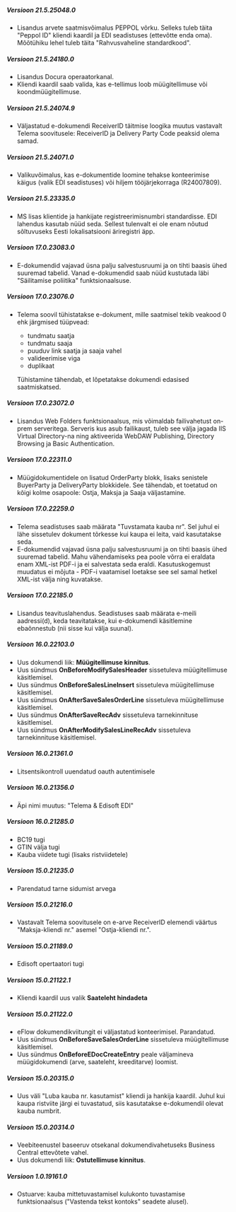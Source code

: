---
---

##### Versioon 21.5.25048.0
- Lisandus arvete saatmisvõimalus PEPPOL võrku. Selleks tuleb täita "Peppol ID" kliendi kaardil ja EDI seadistuses (ettevõtte enda oma). Mõõtühiku lehel tuleb täita "Rahvusvaheline standardkood".

##### Versioon 21.5.24180.0
- Lisandus Docura operaatorkanal.
- Kliendi kaardil saab valida, kas e-tellimus loob müügitellimuse või koondmüügitellimuse.

##### Versioon 21.5.24074.9
- Väljastatud e-dokumendi ReceiverID täitmise loogika muutus vastavalt Telema soovitusele: ReceiverID ja Delivery Party Code peaksid olema samad.

##### Versioon 21.5.24071.0
- Valikuvõimalus, kas e-dokumentide loomine tehakse konteerimise käigus (valik EDI seadistuses) või hiljem tööjärjekorraga (R24007809).

##### Versioon 21.5.23335.0
- MS lisas klientide ja hankijate registreerimisnumbri standardisse. EDI lahendus kasutab nüüd seda. Sellest tulenvalt ei ole enam nõutud sõltuvuseks Eesti lokalisatsiooni äriregistri äpp.

##### Versioon 17.0.23083.0
- E-dokumendid vajavad üsna palju salvestusruumi ja on tihti baasis ühed suuremad tabelid. Vanad e-dokumendid saab nüüd kustutada läbi "Säilitamise poliitika" funktsionaalsuse.

##### Versioon 17.0.23076.0
- Telema soovil tühistatakse e-dokument, mille saatmisel tekib veakood 0 ehk järgmised tüüpvead:
  - tundmatu saatja 
  - tundmatu saaja 
  - puuduv link saatja ja saaja vahel 
  - valideerimise viga 
  - duplikaat
  
  Tühistamine tähendab, et lõpetatakse dokumendi edasised saatmiskatsed.

##### Versioon 17.0.23072.0
- Lisandus Web Folders funktsionaalsus, mis võimaldab failivahetust on-prem serveritega. Serveris kus asub failikaust, tuleb see välja jagada IIS Virtual Directory-na ning aktiveerida WebDAW Publishing, Directory Browsing ja Basic Authentication.

##### Versioon 17.0.22311.0
- Müügidokumentidele on lisatud OrderParty blokk, lisaks senistele BuyerParty ja DeliveryParty blokkidele. See tähendab, et toetatud on kõigi kolme osapoole: Ostja, Maksja ja Saaja väljastamine.

##### Versioon 17.0.22259.0
- Telema seadistuses saab määrata "Tuvstamata kauba nr". Sel juhul ei lähe sissetulev dokument tõrkesse kui kaupa ei leita, vaid kasutatakse seda.
- E-dokumendid vajavad üsna palju salvestusruumi ja on tihti baasis ühed suuremad tabelid. Mahu vähendamiseks pea poole võrra ei eraldata enam XML-ist PDF-i ja ei salvestata seda eraldi. Kasutuskogemust muudatus ei mõjuta - PDF-i vaatamisel loetakse see sel samal hetkel XML-ist välja ning kuvatakse.

##### Versioon 17.0.22185.0
- Lisandus teavituslahendus. Seadistuses saab määrata e-meili aadressi(d), keda teavitatakse, kui e-dokumendi käsitlemine ebaõnnestub (nii sisse kui välja suunal).  
  
##### Versioon 16.0.22103.0
- Uus dokumendi liik: **Müügitellimuse kinnitus**.
- Uus sündmus **OnBeforeModifySalesHeader** sissetuleva müügitellimuse käsitlemisel.
- Uus sündmus **OnBeforeSalesLineInsert** sissetuleva müügitellimuse käsitlemisel.
- Uus sündmus **OnAfterSaveSalesOrderLine** sissetuleva müügitellimuse käsitlemisel.
- Uus sündmus **OnAfterSaveRecAdv** sissetuleva tarnekinnituse käsitlemisel.
- Uus sündmus **OnAfterModifySalesLineRecAdv** sissetuleva tarnekinnituse käsitlemisel.

##### Versioon 16.0.21361.0
- Litsentsikontroll uuendatud oauth autentimisele

##### Versioon 16.0.21356.0
- Äpi nimi muutus: "Telema & Edisoft EDI"

##### Versioon 16.0.21285.0
- BC19 tugi
- GTIN välja tugi
- Kauba viidete tugi (lisaks ristviidetele)

##### Versioon 15.0.21235.0
- Parendatud tarne sidumist arvega 
  
##### Versioon 15.0.21216.0
- Vastavalt Telema soovitusele on e-arve ReceiverID elemendi väärtus "Maksja-kliendi nr." asemel "Ostja-kliendi nr.".
  
##### Versioon 15.0.21189.0
- Edisoft opertaatori tugi

##### Versioon 15.0.21122.1
- Kliendi kaardil uus valik **Saateleht hindadeta**

##### Versioon 15.0.21122.0
- eFlow dokumendikviitungit ei väljastatud konteerimisel. Parandatud.
- Uus sündmus **OnBeforeSaveSalesOrderLine** sissetuleva müügitellimuse käsitlemisel.
- Uus sündmus **OnBeforeEDocCreateEntry** peale väljamineva müügidokumendi (arve, saateleht, kreeditarve) loomist.

##### Versioon 15.0.20315.0
- Uus väli "Luba kauba nr. kasutamist" kliendi ja hankija kaardil. Juhul kui kaupa ristviite järgi ei tuvastatud, siis kasutatakse e-dokumendil olevat kauba numbrit.

##### Versioon 15.0.20314.0
- Veebiteenustel baseeruv otsekanal dokumendivahetuseks Business Central ettevõtete vahel.
- Uus dokumendi liik: **Ostutellimuse kinnitus**.

##### Versioon 1.0.19161.0
- Ostuarve: kauba mittetuvastamisel kulukonto tuvastamise funktsionaalsus ("Vastenda tekst kontoks" seadete alusel).
